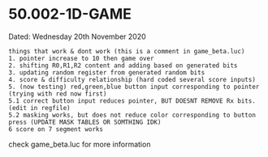 # 50.002-1D-GAME

Dated: Wednesday 20th November 2020

    things that work & dont work (this is a comment in game_beta.luc)
    1. pointer increase to 10 then game over 
    2. shifting R0,R1,R2 content and adding based on generated bits
    3. updating random register from generated random bits
    4. score & difficulty relationship (hard coded several score inputs)
    5. (now testing) red,green,blue button input corresponding to pointer (trying with red now first)
    5.1 correct button input reduces pointer, BUT DOESNT REMOVE Rx bits. (edit in regfile)
    5.2 masking works, but does not reduce color corresponding to button press (UPDATE MASK TABLES OR SOMTHING IDK)
    6 score on 7 segment works 
    
check game_beta.luc for more information


